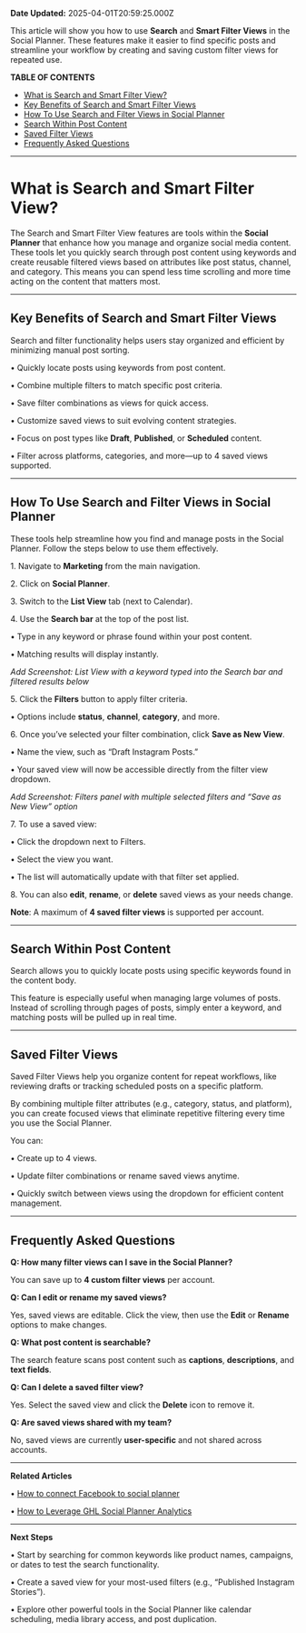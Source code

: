 **Date Updated:** 2025-04-01T20:59:25.000Z

This article will show you how to use **Search** and **Smart Filter Views** in the Social Planner. These features make it easier to find specific posts and streamline your workflow by creating and saving custom filter views for repeated use.

  
**TABLE OF CONTENTS**

* [What is Search and Smart Filter View?](#What-is-Search-and-Smart-Filter-View?)
* [Key Benefits of Search and Smart Filter Views](#Key-Benefits-of-Search-and-Smart-Filter-Views)
* [How To Use Search and Filter Views in Social Planner](#How-To-Use-Search-and-Filter-Views-in-Social-Planner)
* [Search Within Post Content](#Search-Within-Post-Content)
* [Saved Filter Views](#Saved-Filter-Views)
* [Frequently Asked Questions](#Frequently-Asked-Questions)

---

# **What is Search and Smart Filter View?**

  
The Search and Smart Filter View features are tools within the **Social Planner** that enhance how you manage and organize social media content. These tools let you quickly search through post content using keywords and create reusable filtered views based on attributes like post status, channel, and category. This means you can spend less time scrolling and more time acting on the content that matters most.

  
---

## **Key Benefits of Search and Smart Filter Views**

  
Search and filter functionality helps users stay organized and efficient by minimizing manual post sorting.

 • Quickly locate posts using keywords from post content.

 • Combine multiple filters to match specific post criteria.

 • Save filter combinations as views for quick access.

 • Customize saved views to suit evolving content strategies.

 • Focus on post types like **Draft**, **Published**, or **Scheduled** content.

 • Filter across platforms, categories, and more—up to 4 saved views supported.

---

## **How To Use Search and Filter Views in Social Planner**

  
These tools help streamline how you find and manage posts in the Social Planner. Follow the steps below to use them effectively.

 1\. Navigate to **Marketing** from the main navigation.

 2\. Click on **Social Planner**.

 3\. Switch to the **List View** tab (next to Calendar).

 4\. Use the **Search bar** at the top of the post list.

 • Type in any keyword or phrase found within your post content.

 • Matching results will display instantly.

_Add Screenshot: List View with a keyword typed into the Search bar and filtered results below_

 5\. Click the **Filters** button to apply filter criteria.

 • Options include **status**, **channel**, **category**, and more.

 6\. Once you’ve selected your filter combination, click **Save as New View**.

 • Name the view, such as “Draft Instagram Posts.”

 • Your saved view will now be accessible directly from the filter view dropdown.

_Add Screenshot: Filters panel with multiple selected filters and “Save as New View” option_

 7\. To use a saved view:

 • Click the dropdown next to Filters.

 • Select the view you want.

 • The list will automatically update with that filter set applied.

 8\. You can also **edit**, **rename**, or **delete** saved views as your needs change.

  
**Note**: A maximum of **4 saved filter views** is supported per account.

---

## **Search Within Post Content**

  
Search allows you to quickly locate posts using specific keywords found in the content body.

  
This feature is especially useful when managing large volumes of posts. Instead of scrolling through pages of posts, simply enter a keyword, and matching posts will be pulled up in real time.

  
---

## **Saved Filter Views**

  
Saved Filter Views help you organize content for repeat workflows, like reviewing drafts or tracking scheduled posts on a specific platform.

  
By combining multiple filter attributes (e.g., category, status, and platform), you can create focused views that eliminate repetitive filtering every time you use the Social Planner.
  
  
You can:

 • Create up to 4 views.

 • Update filter combinations or rename saved views anytime.

 • Quickly switch between views using the dropdown for efficient content management.

---

## **Frequently Asked Questions**

  
**Q: How many filter views can I save in the Social Planner?**

You can save up to **4 custom filter views** per account.

  
**Q: Can I edit or rename my saved views?**

Yes, saved views are editable. Click the view, then use the **Edit** or **Rename** options to make changes.

  
**Q: What post content is searchable?**

The search feature scans post content such as **captions**, **descriptions**, and **text fields**.

  
**Q: Can I delete a saved filter view?**

Yes. Select the saved view and click the **Delete** icon to remove it.

  
**Q: Are saved views shared with my team?**

No, saved views are currently **user-specific** and not shared across accounts.

---

**Related Articles**  
  
 • [How to connect Facebook to social planner](https://help.gohighlevel.com/support/solutions/articles/48001210327-how-to-connect-to-your-facebook-page-s-)

 • [How to Leverage GHL Social Planner Analytics](https://help.gohighlevel.com/support/solutions/articles/155000003432-how-to-leverage-ghl-social-planner-analytics)

---

**Next Steps**

 • Start by searching for common keywords like product names, campaigns, or dates to test the search functionality.

 • Create a saved view for your most-used filters (e.g., “Published Instagram Stories”).

 • Explore other powerful tools in the Social Planner like calendar scheduling, media library access, and post duplication.